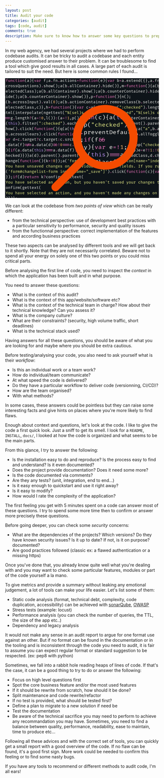 ```yaml
---
layout: post
title: Audit your code
categories: [audit]
tags: [code, audit]
comments: true
description: Make sure to know how to answer some key questions to prepare your audit
---
```


In my web agency, we had several projects where we had to perform codebase audits. It can be tricky to audit a codebase and each entity produce customised answer to their problem. It can be troublesome to find a tool which give good results in all cases. A large part of each audit is tailored to suit the need. But here is some common rules I found...

![look_closer](/assets/images/audit_your_code.png)

We can look at the codebase from *two points of view* which can be really different:

- from the technical perspective: use of development best practices with a particular sensitivity to performance, security and quality issues
- from the functionnal perspective: correct implementation of the features and according business practices

These two aspects can be analysed by different tools and we will get back to it shortly. Note that they are not necessarily correlated.
Beware not to spend all your energy on solely one of this two points or you could miss critical parts.

Before analysing the first line of code, you need to inspect the *context* in which the application has been built and in what purpose.

You need to answer these questions:

- What is the context of this audit?
- What is the context of this app/website/software etc?
- What is the context of the technical team in charge? How about their technical knowledge? Can you assess it?
- What is the company culture?
- What are their constraints? (security, high volume traffic, short deadlines)
- What is the technical stack used?

Having answers for all these questions, you should be aware of what you are looking for and maybe where you should be extra cautious.

Before testing/analysing your code, you also need to ask yourself what is their *workflow*:

- Is this an individual work or a team work?
- How do individual/team communicate?
- At what speed the code is delivered?
- Do they have a particular workflow to deliver code (versionning, CI/CD)?
- How are the team organised? 
- With what methods?

In some cases, these answers could be pointless but they can raise some interesting facts and give hints on places where you're more likely to find flaws.

Enough about context and questions, let's look at the code.
I like to give the code a first quick look. Just a sniff to get its smell. I look for a `README`, `INSTALL`, `docs/`, I looked at how the code is organized and what seems to be the main parts.

From this glance, I try to answer the following:

- Is the installation easy to do and reproduce? Is the process easy to find and understand? Is it even documented?
- Does the project provide documentation? Does it need some more?
- Is the code documented via comments?
- Are they any tests? (unit, integration, end to end...)
- Is it easy enough to quickstart and use it right away?
- Is it easy to modify?
- How would I rate the complexity of the application?


The first feeling you get with 5 minutes spent on a code can answer most of these questions. I try to spend some more time then to confirm or answer more precisely these questions.

Before going deeper, you can check some *security* concerns:

- What are the dependencies of the projects? Which versions? Do they have known security issues? Is it up to date? If not, is it on purpose? documented?
- Are good practices followed (classic ex: a flawed authentication or a missing https)

Once you've done that, you already know quite well what you're dealing with and you may want to check some particular features, modules or part of the code yourself a la mano.

To give metrics and provide a summary without leaking any emotional judgement, a lot of tools can make your life easier. Let's list some of them:

- Static code analysis (format, technical debt, complexity, code duplication, accessibility) can be achieved with [sonarQube](https://www.sonarqube.org/), [OWASP](https://www.owasp.org/index.php/Main_Page)
- Stress tests (example: locust)
- Performance analysis (you can check the number of queries, the TTL, the size of the app etc..)
- Dependency and legacy analysis


It would not make any sense in an audit report to argue for one format use against an other. But if no format can be found in the documentation or in the tooling and is inconsistent through the code you need to audit, it is fair to assume you can expect regular format or standard suggestion to be respected. (ex: pep8 with python)

Sometimes, we fall into a rabbit hole reading heaps of lines of code. If that's the case, it can be a good thing to try to do or answer the following:

- Focus on high level questions first
- Spot the core business feature and/or the most used features
- If it should be rewrite from scratch, how should it be done?
- Split maintenance and code rewrite/refactor
- If no test is provided, what should be tested first?
- Define a plan to migrate to a new solution if need be
- Test the documentation
- Be aware of the technical sacrifice you may need to perform to achieve any recommandation you may have. Sometimes, you need to find a balance between quality, performance, readability, ease to maintain, time to produce etc...

Following all these advices and with the correct set of tools, you can quickly get a small report with a good overview of the code. If no flaw can be found, it's a good first sign. More work could be needed to confirm this feeling or to find some nasty bugs.

If you have any tools to recommend or different methods to audit code, I'm all ears!


